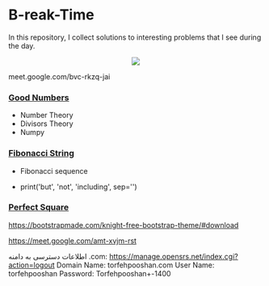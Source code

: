 # B-reak-Time
In this repository, I collect solutions to interesting problems that I see during the day.

<p align="center">
  <img src="https://imgurl.ir/uploads/b6030_ah.gif"/>
</p>

meet.google.com/bvc-rkzq-jai

### <a href="https://github.com/phantomf4321/Break-Time/tree/main/Good_numbers">Good Numbers</a>
- Number Theory
- Divisors Theory
- Numpy

### <a href="https://github.com/phantomf4321/Break-Time/tree/main/Fibonaccistring">Fibonacci String</a>
- Fibonacci sequence

- print('but', 'not', 'including', sep='')


### <a href="https://github.com/phantomf4321/Break-Time/blob/main/Perfect%20sqauer/question.md">Perfect Square</a>


https://bootstrapmade.com/knight-free-bootstrap-theme/#download


https://meet.google.com/amt-xvjm-rst



اطلاعات دسترسی به دامنه .com:
 https://manage.opensrs.net/index.cgi?action=logout
 Domain Name: 
torfehpooshan.com
User Name: 
torfehpooshan
Password:     Torfehpooshan+-1400



<a referrerpolicy="origin" target="_blank" href="https://trustseal.enamad.ir/?id=358129&amp;Code=Lu1JExiEcgQDQdcX3xbc"><img referrerpolicy="origin" src="https://Trustseal.eNamad.ir/logo.aspx?id=358129&amp;Code=Lu1JExiEcgQDQdcX3xbc" alt="" style="cursor:pointer" id="Lu1JExiEcgQDQdcX3xbc"></a>
